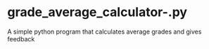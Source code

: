# grade_average_calculator-.py
A simple python program that calculates average grades and gives feedback 
